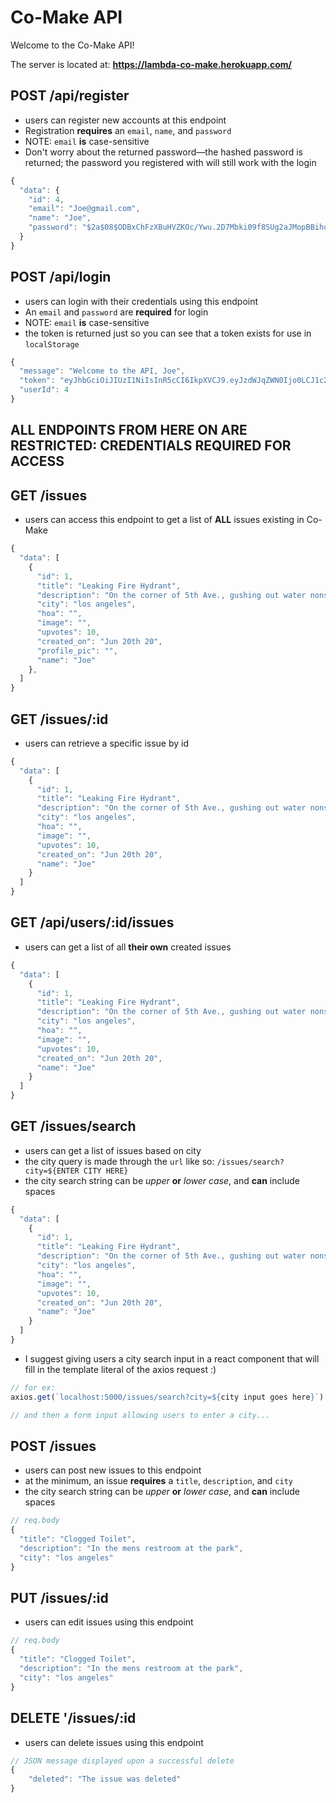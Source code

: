 # Co-Make API

Welcome to the Co-Make API!

The server is located at: **<https://lambda-co-make.herokuapp.com/>**

## POST /api/register

- users can register new accounts at this endpoint
- Registration **requires** an `email`, `name`, and `password`
- NOTE: `email` **is** case-sensitive
- Don't worry about the returned password—the hashed password is returned; the password you registered with will still work with the login

```js
{
  "data": {
    "id": 4,
    "email": "Joe@gmail.com",
    "name": "Joe",
    "password": "$2a$08$ODBxChFzXBuHVZKOc/Ywu.2D7Mbki09f8SUg2aJMopBBihqhy.PmO"
  }
}
```

## POST /api/login

- users can login with their credentials using this endpoint
- An `email` and `password` are **required** for login
- NOTE: `email` **is** case-sensitive
- the token is returned just so you can see that a token exists for use in `localStorage`

```js
{
  "message": "Welcome to the API, Joe",
  "token": "eyJhbGciOiJIUzI1NiIsInR5cCI6IkpXVCJ9.eyJzdWJqZWN0Ijo0LCJ1c2VybmFtZSI6IkpvbmF0aGFuIiwiaWF0IjoxNTkyNjk2MDEzLCJleHAiOjE1OTI3ODI0MTN9.EnOFR8i4-D18xdx00ra-pfiPFSjR3l2pUEgD97Tdj_E",
  "userId": 4
}
```

## ALL ENDPOINTS FROM HERE ON ARE RESTRICTED: CREDENTIALS REQUIRED FOR ACCESS

## GET /issues

- users can access this endpoint to get a list of **ALL** issues existing in Co-Make

```js
{
  "data": [
    {
      "id": 1,
      "title": "Leaking Fire Hydrant",
      "description": "On the corner of 5th Ave., gushing out water nonstop",
      "city": "los angeles",
      "hoa": "",
      "image": "",
      "upvotes": 10,
      "created_on": "Jun 20th 20",
      "profile_pic": "",
      "name": "Joe"
    },
  ]
}
```

## GET /issues/:id

- users can retrieve a specific issue by id

```js
{
  "data": [
    {
      "id": 1,
      "title": "Leaking Fire Hydrant",
      "description": "On the corner of 5th Ave., gushing out water nonstop",
      "city": "los angeles",
      "hoa": "",
      "image": "",
      "upvotes": 10,
      "created_on": "Jun 20th 20",
      "name": "Joe"
    }
  ]
}
```

## GET /api/users/:id/issues

- users can get a list of all **their own** created issues

```js
{
  "data": [
    {
      "id": 1,
      "title": "Leaking Fire Hydrant",
      "description": "On the corner of 5th Ave., gushing out water nonstop",
      "city": "los angeles",
      "hoa": "",
      "image": "",
      "upvotes": 10,
      "created_on": "Jun 20th 20",
      "name": "Joe"
    }
  ]
}
```

## GET /issues/search

- users can get a list of issues based on city
- the city query is made through the `url` like so: `/issues/search?city=${ENTER CITY HERE}`
- the city search string can be *upper* **or** *lower case*, and **can** include spaces

```js
{
  "data": [
    {
      "id": 1,
      "title": "Leaking Fire Hydrant",
      "description": "On the corner of 5th Ave., gushing out water nonstop",
      "city": "los angeles",
      "hoa": "",
      "image": "",
      "upvotes": 10,
      "created_on": "Jun 20th 20",
      "name": "Joe"
    }
  ]
}
```

- I suggest giving users a city search input in a react component that will fill in the template literal of the axios request :)

```js
// for ex:
axios.get(`localhost:5000/issues/search?city=${city input goes here}`)

// and then a form input allowing users to enter a city...
```

## POST /issues

- users can post new issues to this endpoint
- at the minimum, an issue **requires** a `title`, `description`, and `city`
- the city search string can be *upper* **or** *lower case*, and **can** include spaces

```js
// req.body
{
  "title": "Clogged Toilet",
  "description": "In the mens restroom at the park",
  "city": "los angeles"
}
```

## PUT /issues/:id

- users can edit issues using this endpoint

```js
// req.body
{
  "title": "Clogged Toilet",
  "description": "In the mens restroom at the park",
  "city": "los angeles"
}
```

## DELETE '/issues/:id

- users can delete issues using this endpoint

```js
// JSON message displayed upon a successful delete
{
    "deleted": "The issue was deleted"
}
```

